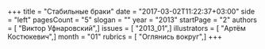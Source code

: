+++
title = "Стабильные браки"
date = "2017-03-02T11:22:37+03:00"
side = "left"
pagesCount = "5"
slogan = ""
year = "2013"
startPage = "2"
authors = [ "Виктор Уфнаровский",]
issues = [ "2013_01",]
illustrators = [ "Артём Костюкевич",]
month = "01"
rubrics = [ "Оглянись вокруг",]
+++
